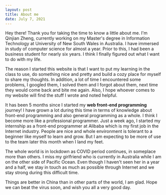 ```yaml
---
layout: post
title: About me
date: July 7, 2021
---
```


Hey there! Thank you for taking the time to know a little about me. I'm Qinjian Zheng, currently working on my Master's degree in Information Technology at University of New South Wales in Australia. I have immersed in study of computer science for almost a year. Prior to this, I had been a business student for nearly six years. I think I finally figured out what I want to do with my life.

The reason I started this website is that I want to put my learning in the class to use, do something nice and pretty and build a cozy place for myself to share my thoughts. In addition, a lot of time I encountered some problems, I googled them, I solved them and I forgot about them, next time they would come back and bite me again. Also, I hope whoever comes to my website will find the stuff I wrote and noted helpful.

It has been 5 months since I started my **web front-end programming** journey! I have grown a lot during this time in terms of knowledge about front-end programming and also general programming as a whole. I think I become more like a professional programmer. Just a week ago, I started my internship as a front-end programmer at Alibaba which is my first job in the Internet industry. People are nice and whole environment is tolerant to a beginner like myself to learn and grow. But I am expecting to be more of use to the team later this month when I land my feet.

The whole world is in lockdown as COVID period continues, in someplace more than others. I miss my girlfriend who is currently in Australia while I am on the other side of Pacific Ocean. Even though I haven't seen her in a year and a half, we stay in touch as much as possible through Internet and we stay strong during this difficult time.

Things are better in China than in other parts of the world, I am glad. Hope we can beat the virus soon, and wish you all a very good day.

